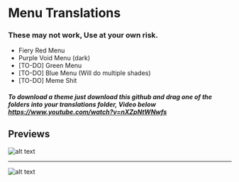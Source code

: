 # Menu Translations
### These may not work, Use at your own risk.

* Fiery Red Menu
* Purple Void Menu (dark)
* [TO-DO] Green Menu
* [TO-DO] Blue Menu (Will do multiple shades)
* [TO-DO] Meme Shit

##### To download a theme just download this github and drag one of the folders into your translations folder, Video below https://www.youtube.com/watch?v=nXZpNtWNwfs


## Previews
![alt text](https://raw.githubusercontent.com/DentyTxR/Dentys-SCPSL-Translation-Collection/main/Menu%20Translations/Legacy%20(Might%20not%20work)/Fiery%20Red%20Menu/previews/preview-1.png)
***
![alt text](https://raw.githubusercontent.com/DentyTxR/Dentys-SCPSL-Translation-Collection/main/Menu%20Translations/Legacy%20(Might%20not%20work)/Purple%20Void%20Menu%20(dark)/previews/preview-1.png)
